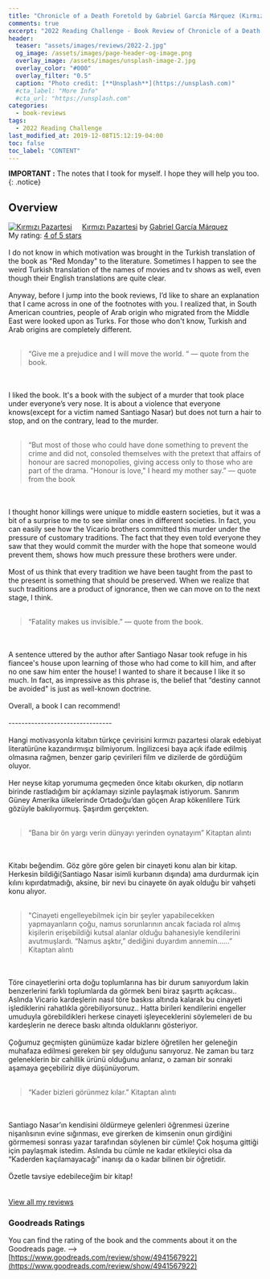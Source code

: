 ```yaml
---
title: "Chronicle of a Death Foretold by Gabriel García Márquez (Kırmızı Pazartesi)"
comments: true
excerpt: "2022 Reading Challenge - Book Review of Chronicle of a Death Foretold by Gabriel García Márquez (Gabriel García Márquez'in Kırmızı Pazartesi Kitap Yorumu)"
header:
  teaser: "assets/images/reviews/2022-2.jpg"
  og_image: /assets/images/page-header-og-image.png
  overlay_image: /assets/images/unsplash-image-2.jpg
  overlay_color: "#000"
  overlay_filter: "0.5"
  caption: "Photo credit: [**Unsplash**](https://unsplash.com)"
  #cta_label: "More Info"
  #cta_url: "https://unsplash.com"
categories:
  - book-reviews
tags:
  - 2022 Reading Challenge
last_modified_at: 2019-12-08T15:12:19-04:00
toc: false
toc_label: "CONTENT"
---
```



**IMPORTANT :** The notes that I took for myself. I hope they will help you too.
{: .notice}

## Overview

<a href="https://www.goodreads.com/book/show/6849797-k-rm-z-pazartesi" style="float: left; padding-right: 20px"><img border="0" alt="Kırmızı Pazartesi" src="https://i.gr-assets.com/images/S/compressed.photo.goodreads.com/books/1558855180l/6849797._SX98_.jpg" /></a><a href="https://www.goodreads.com/book/show/6849797-k-rm-z-pazartesi">Kırmızı Pazartesi</a> by <a href="https://www.goodreads.com/author/show/13450.Gabriel_Garc_a_M_rquez">Gabriel García Márquez</a><br/>
My rating: <a href="https://www.goodreads.com/review/show/4941567922">4 of 5 stars</a><br /><br />
I do not know in which motivation was brought in the Turkish translation of the book as "Red Monday" to the literature. Sometimes I happen to see the weird Turkish translation of the names of movies and tv shows as well, even though their English translations are quite clear.<br /><br />Anyway, before I jump into the book reviews, I’d like to share an explanation that I came across in one of the footnotes with you. I realized that, in South American countries, people of Arab origin who migrated from the Middle East were looked upon as Turks. For those who don't know, Turkish and Arab origins are completely different.<br /><br />

>“Give me a prejudice and I will move the world. “ — quote from the book.

<br /><br />I liked the book. It's a book with the subject of a murder that took place under everyone’s very nose. It is about a violence that everyone knows(except for a victim named Santiago Nasar) but does not turn a hair to stop, and on the contrary, lead to the murder.<br /><br />

>“But most of those who could have done something to prevent the crime and did not, consoled themselves with the pretext that affairs of honour are sacred monopolies, giving access only to those who are part of the drama. "Honour is love," I heard my mother say.” — quote from the book

<br /><br />I thought honor killings were unique to middle eastern societies, but it was a bit of a surprise to me to see similar ones in different societies. In fact, you can easily see how the Vicario brothers committed this murder under the pressure of customary traditions. The fact that they even told everyone they saw that they would commit the murder with the hope that someone would prevent them, shows how much pressure these brothers were under.<br /><br />Most of us think that every tradition we have been taught from the past to the present is something that should be preserved. When we realize that such traditions are a product of ignorance, then we can move on to the next stage, I think.<br /><br />

>“Fatality makes us invisible.” — quote from the book.

<br /><br />A sentence uttered by the author after Santiago Nasar took refuge in his fiancee's house upon learning of those who had come to kill him, and after no one saw him enter the house! I wanted to share it because I like it so much. In fact, as impressive as this phrase is, the belief that “destiny cannot be avoided" is just as well-known doctrine.<br /><br />Overall, a book I can recommend!<br /><br />--------------------------------<br /><br />Hangi motivasyonla kitabın türkçe çevirisini kırmızı pazartesi olarak edebiyat literatürüne kazandırmışız bilmiyorum. İngilizcesi baya açık ifade edilmiş olmasına rağmen, benzer garip çevirileri film ve dizilerde de gördüğüm oluyor. <br /><br />Her neyse kitap yorumuma geçmeden önce kitabı okurken, dip notların birinde rastladığım bir açıklamayı sizinle paylaşmak istiyorum. Sanırım Güney Amerika ülkelerinde Ortadoğu’dan göçen Arap kökenlilere Türk gözüyle bakılıyormuş. Şaşırdım gerçekten. <br /><br />

>“Bana bir ön yargı verin dünyayı yerinden oynatayım” Kitaptan alıntı

<br /><br />Kitabı beğendim. Göz göre göre gelen bir cinayeti konu alan bir kitap. Herkesin bildiği(Santiago Nasar isimli kurbanın dışında) ama durdurmak için kılını kıpırdatmadığı, aksine, bir nevi bu cinayete ön ayak olduğu bir vahşeti konu alıyor. <br /><br />

>"Cinayeti engelleyebilmek için bir şeyler yapabilecekken yapmayanların çoğu, namus sorunlarının ancak faciada rol almış kişilerin erişebildiği kutsal alanlar olduğu bahanesiyle kendilerini avutmuşlardı. “Namus aşktır,” dediğini duyardım annemin……” Kitaptan alıntı

<br /><br />Töre cinayetlerini orta doğu toplumlarına has bir durum sanıyordum lakin benzerlerini farklı toplumlarda da görmek beni biraz şaşırttı açıkcası.. Aslında Vicario kardeşlerin nasıl töre baskısı altında kalarak bu cinayeti işlediklerini rahatlıkla görebiliyorsunuz.. Hatta birileri kendilerini engeller umuduyla görebildikleri herkese cinayeti işleyeceklerini söylemeleri de bu kardeşlerin ne derece baskı altında olduklarını gösteriyor. <br /><br />Çoğumuz geçmişten günümüze kadar bizlere öğretilen her geleneğin muhafaza edilmesi gereken bir şey olduğunu sanıyoruz. Ne zaman bu tarz geleneklerin bir cahillik ürünü olduğunu anlarız, o zaman bir sonraki aşamaya geçebiliriz diye düşünüyorum. <br /><br />

>“Kader bizleri görünmez kılar.” Kitaptan alıntı

<br /><br />Santiago Nasar’ın kendisini öldürmeye gelenleri öğrenmesi üzerine nişanlısının evine sığınması, eve girerken de kimsenin onun girdiğini görmemesi sonrası yazar tarafından söylenen bir cümle! Çok hoşuma gittiği için paylaşmak istedim. Aslında bu cümle ne kadar etkileyici olsa da “Kaderden kaçılamayacağı” inanışı da o kadar bilinen bir öğretidir. <br /><br />Özetle tavsiye edebileceğim bir kitap! <br />
<br/><br/>
<a href="https://www.goodreads.com/review/list/88145705-hasan-elik">View all my reviews</a>


### Goodreads Ratings
You can find the rating of the book and the comments about it on the Goodreads page. --> [https://www.goodreads.com/review/show/4941567922](https://www.goodreads.com/review/show/4941567922)
